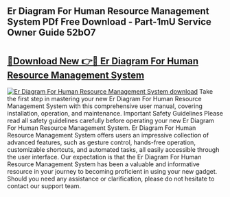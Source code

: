 ## Er Diagram For Human Resource Management System PDf Free Download - Part-1mU Service Owner Guide 52bO7

# <h2><a href="http://dfuo1e.blite.top/?on=Er+Diagram+For+Human+Resource+Management+System">🔗Download New 👉🔴 Er Diagram For Human Resource Management System</a></h2>

[![Er Diagram For Human Resource Management System download](https://i.imgur.com/lujVjoI.png)](http://dfuo1e.blite.top/?on=Er+Diagram+For+Human+Resource+Management+System)
Take the first step in mastering your new Er Diagram For Human Resource Management System with this comprehensive user manual, covering installation, operation, and maintenance. Important Safety Guidelines Please read all safety guidelines carefully before operating your new Er Diagram For Human Resource Management System. Er Diagram For Human Resource Management System offers users an impressive collection of advanced features, such as gesture control, hands-free operation, customizable shortcuts, and automated tasks, all easily accessible through the user interface. Our expectation is that the Er Diagram For Human Resource Management System has been a valuable and informative resource in your journey to becoming proficient in using your new gadget. Should you need any assistance or clarification, please do not hesitate to contact our support team.
